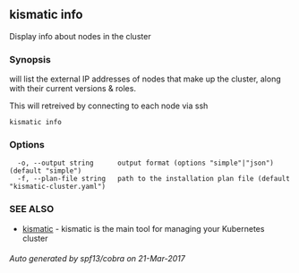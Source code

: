 ## kismatic info

Display info about nodes in the cluster

### Synopsis


will list the external IP addresses of nodes that make up the cluster, along with their current versions & roles.

This will retreived by connecting to each node via ssh

```
kismatic info
```

### Options

```
  -o, --output string      output format (options "simple"|"json") (default "simple")
  -f, --plan-file string   path to the installation plan file (default "kismatic-cluster.yaml")
```

### SEE ALSO
* [kismatic](kismatic.md)	 - kismatic is the main tool for managing your Kubernetes cluster

###### Auto generated by spf13/cobra on 21-Mar-2017
